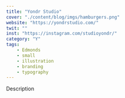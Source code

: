 ```yaml
---
title: "Yondr Studio"
cover: "./content/blog/imgs/hamburgers.png"
website: "https://yondrstudio.com/"
twit: ""
inst: "https://instagram.com/studioyondr/"
category: "Y"
tags:
    - Edmonds
    - small
    - illustration
    - branding
    - typography
---
```


Description
